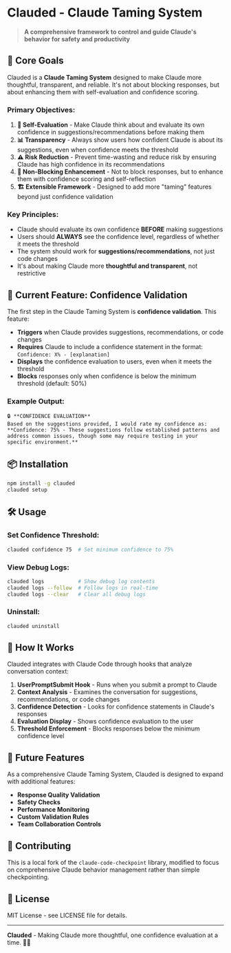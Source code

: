 # Clauded - Claude Taming System

> **A comprehensive framework to control and guide Claude's behavior for safety and productivity**

## 🎯 **Core Goals**

Clauded is a **Claude Taming System** designed to make Claude more thoughtful, transparent, and reliable. It's not about blocking responses, but about enhancing them with self-evaluation and confidence scoring.

### **Primary Objectives:**

1. **🤔 Self-Evaluation** - Make Claude think about and evaluate its own confidence in suggestions/recommendations before making them
2. **📊 Transparency** - Always show users how confident Claude is about its suggestions, even when confidence meets the threshold
3. **⚠️ Risk Reduction** - Prevent time-wasting and reduce risk by ensuring Claude has high confidence in its recommendations
4. **🔄 Non-Blocking Enhancement** - Not to block responses, but to enhance them with confidence scoring and self-reflection
5. **🏗️ Extensible Framework** - Designed to add more "taming" features beyond just confidence validation

### **Key Principles:**
- Claude should evaluate its own confidence **BEFORE** making suggestions
- Users should **ALWAYS** see the confidence level, regardless of whether it meets the threshold
- The system should work for **suggestions/recommendations**, not just code changes
- It's about making Claude more **thoughtful and transparent**, not restrictive

## 🚀 **Current Feature: Confidence Validation**

The first step in the Claude Taming System is **confidence validation**. This feature:

- **Triggers** when Claude provides suggestions, recommendations, or code changes
- **Requires** Claude to include a confidence statement in the format: `Confidence: X% - [explanation]`
- **Displays** the confidence evaluation to users, even when it meets the threshold
- **Blocks** responses only when confidence is below the minimum threshold (default: 50%)

### **Example Output:**
```
🔒 **CONFIDENCE EVALUATION**
Based on the suggestions provided, I would rate my confidence as:
**Confidence: 75% - These suggestions follow established patterns and address common issues, though some may require testing in your specific environment.**
```

## 📦 Installation

```bash
npm install -g clauded
clauded setup
```

## 🛠️ Usage

### **Set Confidence Threshold:**
```bash
clauded confidence 75  # Set minimum confidence to 75%
```

### **View Debug Logs:**
```bash
clauded logs           # Show debug log contents
clauded logs --follow  # Follow logs in real-time
clauded logs --clear   # Clear all debug logs
```

### **Uninstall:**
```bash
clauded uninstall
```

## 🔧 How It Works

Clauded integrates with Claude Code through hooks that analyze conversation context:

1. **UserPromptSubmit Hook** - Runs when you submit a prompt to Claude
2. **Context Analysis** - Examines the conversation for suggestions, recommendations, or code changes
3. **Confidence Detection** - Looks for confidence statements in Claude's responses
4. **Evaluation Display** - Shows confidence evaluation to the user
5. **Threshold Enforcement** - Blocks responses below the minimum confidence level

## 🎯 **Future Features**

As a comprehensive Claude Taming System, Clauded is designed to expand with additional features:

- **Response Quality Validation**
- **Safety Checks**
- **Performance Monitoring**
- **Custom Validation Rules**
- **Team Collaboration Controls**

## 🤝 Contributing

This is a local fork of the `claude-code-checkpoint` library, modified to focus on comprehensive Claude behavior management rather than simple checkpointing.

## 📄 License

MIT License - see LICENSE file for details.

---

**Clauded** - Making Claude more thoughtful, one confidence evaluation at a time. 🧠✨